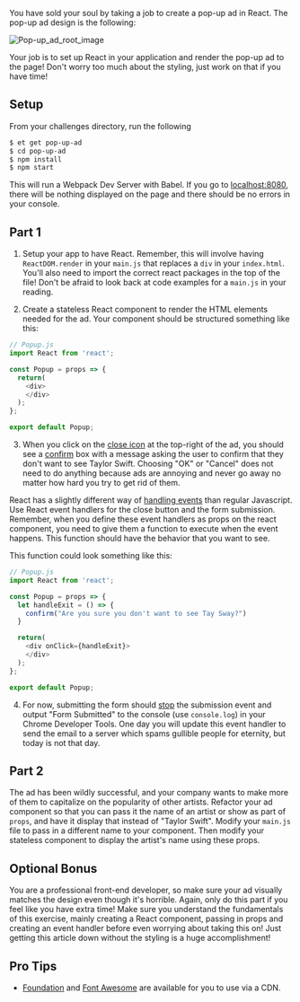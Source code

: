 You have sold your soul by taking a job to create a pop-up ad in React.
The pop-up ad design is the following:

![Pop-up_ad_root_image][pop-up_ad_root_image]

Your job is to set up React in your application and render the pop-up ad to the page! Don't worry too much about the styling, just work on that if you have time!

## Setup
From your challenges directory, run the following

```sh
$ et get pop-up-ad
$ cd pop-up-ad
$ npm install
$ npm start
```

This will run a Webpack Dev Server with Babel.
If you go to [localhost:8080](localhost:8080), there will be nothing displayed on the page and there should be no errors in your console.

## Part 1
1) Setup your app to have React. Remember, this will involve having `ReactDOM.render` in your `main.js` that replaces a `div` in your `index.html`. You'll also need to import the correct react packages in the top of the file! Don't be afraid to look back at code examples for a `main.js` in your reading.

2) Create a stateless React component to render the HTML elements needed for the ad. Your component should be structured something like this:
```js
// Popup.js
import React from 'react';

const Popup = props => {
  return(
    <div>
    </div>
  );
};

export default Popup;
```

3) When you click on the [close icon][fa-times] at the top-right of the ad, you should see a [confirm][mdn-confirm] box with a message asking the user to confirm that they don't want to see Taylor Swift. Choosing "OK" or "Cancel" does not need to do anything because ads are annoying and never go away no matter how hard you try to get rid of them.

React has a slightly different way of [handling events][react-eventhandlers] than regular Javascript. Use React event handlers for the close button and the form submission. Remember, when you define these event handlers as props on the react component, you need to give them a function to execute when the event happens. This function should have the behavior that you want to see.

This function could look something like this:

```js
// Popup.js
import React from 'react';

const Popup = props => {
  let handleExit = () => {
    confirm("Are you sure you don't want to see Tay Sway?")
  }

  return(
    <div onClick={handleExit}>
    </div>
  );
};

export default Popup;
```

4) For now, submitting the form should [stop][mdn-preventdefault] the submission event and output "Form Submitted" to the console (use `console.log`) in your Chrome Developer Tools. One day you will update this event handler to send the email to a server which spams gullible people for eternity, but today is not that day.


## Part 2
The ad has been wildly successful, and your company wants to make more of them to capitalize on the popularity of other artists. Refactor your ad component so that you can pass it the name of an artist or show as part of `props`, and have it display that instead of "Taylor Swift". Modify your `main.js` file to pass in a different name to your component. Then modify your stateless component to display the artist's name using these props.

## Optional Bonus
You are a professional front-end developer, so make sure your ad visually matches the design even though it's horrible. Again, only do this part if you feel like you have extra time! Make sure you understand the fundamentals of this exercise, mainly creating a React component, passing in props and creating an event handler before even worrying about taking this on! Just getting this article down without the styling is a huge accomplishment!

## Pro Tips
* [Foundation][foundation] and [Font Awesome][font-awesome] are available for you to use via a CDN.

[fa-times]: http://fortawesome.github.io/Font-Awesome/icon/times/
[font-awesome]: http://fortawesome.github.io/Font-Awesome/
[foundation]: http://foundation.zurb.com/
[mdn-confirm]: https://developer.mozilla.org/en-US/docs/Web/API/Window/confirm
[mdn-preventdefault]: https://developer.mozilla.org/en-US/docs/Web/API/Event/preventDefault
[react-eventhandlers]: https://facebook.github.io/react/docs/handling-events.html
[pop-up_ad_root_image]: https://s3.amazonaws.com/horizon-production/images/pop-up_ad_root.png
